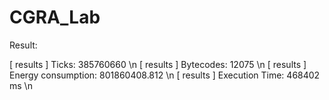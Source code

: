 # CGRA_Lab

Result:

[ results ] Ticks:               385760660 \n
[ results ] Bytecodes:           12075 \n
[ results ] Energy consumption:  801860408.812 \n
[ results ] Execution Time:      468402 ms \n
